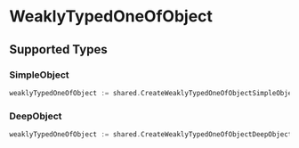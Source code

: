# WeaklyTypedOneOfObject


## Supported Types

### SimpleObject

```go
weaklyTypedOneOfObject := shared.CreateWeaklyTypedOneOfObjectSimpleObject(shared.SimpleObject{/* values here */})
```

### DeepObject

```go
weaklyTypedOneOfObject := shared.CreateWeaklyTypedOneOfObjectDeepObject(shared.DeepObject{/* values here */})
```

